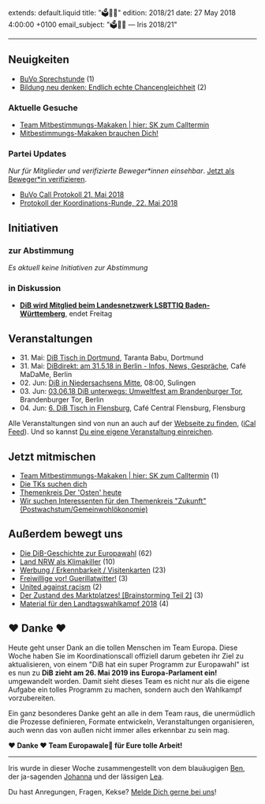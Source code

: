extends: default.liquid
title: "🗳🐳💪"
edition: 2018/21
date: 27 May 2018 4:00:00 +0100
email_subject: "🗳🐳💪 — Iris 2018/21"

---


## Neuigkeiten

 - [BuVo Sprechstunde](https://marktplatz.bewegung.jetzt/t/buvo-sprechstunde/22274) (1)
 - [Bildung neu denken: Endlich echte Chancengleichheit](https://marktplatz.bewegung.jetzt/t/bildung-neu-denken-endlich-echte-chancengleichheit/22052) (2)

### Aktuelle Gesuche

 - [Team Mitbestimmungs-Makaken | hier: SK zum Calltermin](https://marktplatz.bewegung.jetzt/t/team-mitbestimmungs-makaken-hier-sk-zum-calltermin/22224)
 - [Mitbestimmungs-Makaken brauchen Dich!](https://marktplatz.bewegung.jetzt/t/mitbestimmungs-makaken-brauchen-dich/21741)

### Partei Updates

_Nur für Mitglieder und verifizierte Beweger\*innen einsehbar_. [Jetzt als Beweger\*in verifizieren](https://bewegung.jetzt/bewegerin-werden/).

 - [BuVo Call Protokoll 21. Mai 2018](https://marktplatz.bewegung.jetzt/t/buvo-call-protokoll-21-mai-2018/22213)
 - [Protokoll der Koordinations-Runde, 22. Mai 2018](https://marktplatz.bewegung.jetzt/t/protokoll-der-koordinations-runde-22-mai-2018/22321)

## Initiativen

### zur Abstimmung
_Es aktuell keine Initiativen zur Abstimmung_

### in Diskussion
 - **[DiB wird Mitglied beim Landesnetzwerk LSBTTIQ Baden-Württemberg](https://abstimmen.bewegung.jetzt/initiative/189-dib-wird-mitglied-beim-landesnetzwerk-lsbttiq-baden-wurttemberg)**, endet Freitag


## Veranstaltungen

- 31.&nbsp;Mai: [DiB Tisch in Dortmund](https://bewegung.jetzt/veranstaltungen/dib-tisch-in-dortmund-4/), Taranta Babu, Dortmund
 - 31.&nbsp;Mai: [DiBdirekt: am 31.5.18 in Berlin - Infos, News, Gespräche](https://bewegung.jetzt/veranstaltungen/dibdirekt-infos-news-gespraeche/), Café MaDaMe, Berlin
 - 02.&nbsp;Jun: [DiB in Niedersachsens Mitte](https://bewegung.jetzt/veranstaltungen/dib-in-niedersachsens-mitte-am-02-06-2018-in-sulingen/), 08:00, Sulingen
 - 03.&nbsp;Jun: [03.06.18 DiB unterwegs: Umweltfest am Brandenburger Tor](https://bewegung.jetzt/veranstaltungen/dib-unterwegs-umweltfest-berlin/), Brandenburger Tor, Berlin
 - 04.&nbsp;Jun: [6. DiB Tisch in Flensburg](https://bewegung.jetzt/veranstaltungen/6-dib-tisch-flensburg/), Café Central Flensburg, Flensburg


Alle Veranstaltungen sind von nun an auch auf der [Webseite zu finden](https://bewegung.jetzt/veranstaltungen/), ([iCal Feed](https://bewegung.jetzt/?ical=1)). Und so kannst [Du eine eigene Veranstaltung einreichen](https://marktplatz.bewegung.jetzt/t/eine-veranstaltung-auf-der-webseite-einreichen/21379).

## Jetzt mitmischen

 - [Team Mitbestimmungs-Makaken | hier: SK zum Calltermin](https://marktplatz.bewegung.jetzt/t/team-mitbestimmungs-makaken-hier-sk-zum-calltermin/22224) (1)
 - [Die TKs suchen dich](https://marktplatz.bewegung.jetzt/t/die-tks-suchen-dich/21504)
 - [Themenkreis Der 'Osten' heute](https://marktplatz.bewegung.jetzt/t/themenkreis-der-osten-heute/20162)
 - [Wir suchen Interessenten für den Themenkreis "Zukunft" (Postwachstum/Gemeinwohlökonomie)](https://marktplatz.bewegung.jetzt/t/wir-suchen-interessenten-fuer-den-themenkreis-zukunft-postwachstum-gemeinwohloekonomie/16439)

## Außerdem bewegt uns

 - [Die DiB-Geschichte zur Europawahl](https://marktplatz.bewegung.jetzt/t/die-dib-geschichte-zur-europawahl/21993) (62)
 - [Land NRW als Klimakiller](https://marktplatz.bewegung.jetzt/t/land-nrw-als-klimakiller/22037) (10)
 - [Werbung / Erkennbarkeit / Visitenkarten](https://marktplatz.bewegung.jetzt/t/werbung-erkennbarkeit-visitenkarten/21994) (23)
 - [Freiwillige vor! Guerillatwitter!](https://marktplatz.bewegung.jetzt/t/freiwillige-vor-guerillatwitter/22048) (3)
 - [United against racism](https://marktplatz.bewegung.jetzt/t/united-against-racism/22083) (2)
 - [Der Zustand des Marktplatzes! [Brainstorming Teil 2]](https://marktplatz.bewegung.jetzt/t/der-zustand-des-marktplatzes-brainstorming-teil-2/22294) (3)
 - [Material für den Landtagswahlkampf 2018](https://marktplatz.bewegung.jetzt/t/material-fuer-den-landtagswahlkampf-2018/22262) (4)

## ❤️ Danke ❤️

Heute geht unser Dank an die tollen Menschen im Team Europa. Diese Woche haben Sie im Koordinationscall offiziell darum gebeten ihr Ziel zu aktualisieren, von einem "DiB hat ein super Programm zur Europawahl" ist es nun zu **DiB zieht am 26. Mai 2019 ins Europa-Parlament ein!** umgewandelt worden. Damit sieht dieses Team es nicht nur als die eigene Aufgabe ein tolles Programm zu machen, sondern auch den Wahlkampf vorzubereiten. 

Ein ganz besonderes Danke geht an alle in dem Team raus, die unermüdlich die Prozesse definieren, Formate entwickeln, Veranstaltungen organisieren, auch wenn das von außen nicht immer alles erkennbar zu sein mag.

**❤️ Danke ❤️ Team Europawale🐳 für Eure tolle Arbeit!**

---

Iris wurde in dieser Woche zusammengestellt von dem blauäugigen [Ben](https://marktplatz.bewegung.jetzt/u/Ben/), der ja-sagenden [Johanna](https://marktplatz.bewegung.jetzt/u/Johanna/) und der lässigen [Lea](https://marktplatz.bewegung.jetzt/u/Leia/).

Du hast Anregungen, Fragen, Kekse? [Melde Dich gerne bei uns](https://marktplatz.bewegung.jetzt/t/neu-iris-die-woechtliche-zusammenfasssung-zum-sonntagsbrunch/10990)!
